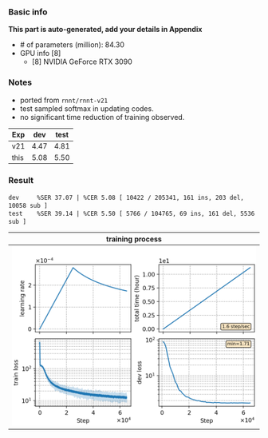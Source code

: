 ### Basic info

**This part is auto-generated, add your details in Appendix**

* \# of parameters (million): 84.30
* GPU info \[8\]
  * \[8\] NVIDIA GeForce RTX 3090

### Notes

* ported from `rnnt/rnnt-v21`
* test sampled softmax in updating codes.
* no significant time reduction of training observed.

| Exp  | dev  | test |
| ---- | ---- | ---- |
| v21  | 4.47 | 4.81 |
| this | 5.08 | 5.50 |

### Result
```
dev     %SER 37.07 | %CER 5.08 [ 10422 / 205341, 161 ins, 203 del, 10058 sub ]
test    %SER 39.14 | %CER 5.50 [ 5766 / 104765, 69 ins, 161 del, 5536 sub ]
```

|     training process    |
|:-----------------------:|
|![monitor](./monitor.png)|
